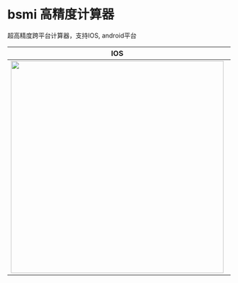 # bsmi 高精度计算器

超高精度跨平台计算器，支持IOS, android平台

IOS | Android
--|--
<img src="https://user-images.githubusercontent.com/278153/157587254-5ef1bedc-d7e0-4580-86b5-00355fd002a7.png" width="480px"/> | <img src="https://user-images.githubusercontent.com/278153/157587280-78616c88-98d2-47cd-8f4a-93e4493a48ac.png" width="480px"/>


